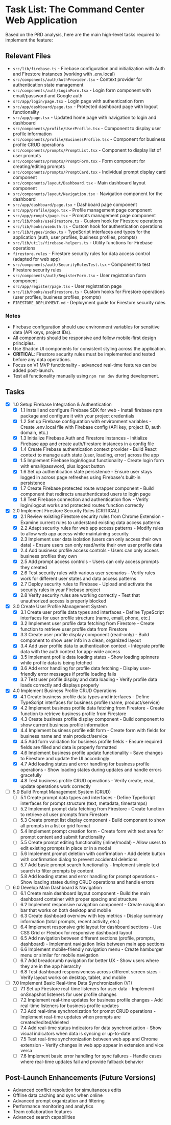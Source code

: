 # Task List: The Command Center Web Application

Based on the PRD analysis, here are the main high-level tasks required to implement the feature:

## Relevant Files

- `src/lib/firebase.ts` - Firebase configuration and initialization with Auth and Firestore instances (working with .env.local)
- `src/components/auth/AuthProvider.tsx` - Context provider for authentication state management
- `src/components/auth/LoginForm.tsx` - Login form component with email/password and Google auth
- `src/app/login/page.tsx` - Login page with authentication form
- `src/app/dashboard/page.tsx` - Protected dashboard page with logout functionality
- `src/app/page.tsx` - Updated home page with navigation to login and dashboard
- `src/components/profile/UserProfile.tsx` - Component to display user profile information
- `src/components/profile/BusinessProfile.tsx` - Component for business profile CRUD operations
- `src/components/prompts/PromptList.tsx` - Component to display list of user prompts
- `src/components/prompts/PromptForm.tsx` - Form component for creating/editing prompts
- `src/components/prompts/PromptCard.tsx` - Individual prompt display card component
- `src/components/layout/Dashboard.tsx` - Main dashboard layout component
- `src/components/layout/Navigation.tsx` - Navigation component for the dashboard
- `src/app/dashboard/page.tsx` - Dashboard page component
- `src/app/profile/page.tsx` - Profile management page component
- `src/app/prompts/page.tsx` - Prompts management page component
- `src/lib/hooks/useFirestore.ts` - Custom hook for Firestore operations
- `src/lib/hooks/useAuth.ts` - Custom hook for authentication operations
- `src/lib/types/index.ts` - TypeScript interfaces and types for the application (auth, user profiles, business profiles, prompts)
- `src/lib/utils/firebase-helpers.ts` - Utility functions for Firebase operations
- `firestore.rules` - Firestore security rules for data access control (adapted for web app)
- `src/components/auth/SecurityRulesTest.tsx` - Component to test Firestore security rules
- `src/components/auth/RegisterForm.tsx` - User registration form component
- `src/app/register/page.tsx` - User registration page
- `src/lib/hooks/useFirestore.ts` - Custom hooks for Firestore operations (user profiles, business profiles, prompts)
- `FIRESTORE_DEPLOYMENT.md` - Deployment guide for Firestore security rules

### Notes

- Firebase configuration should use environment variables for sensitive data (API keys, project IDs).
- All components should be responsive and follow mobile-first design principles.
- Use Shadcn UI components for consistent styling across the application.
- **CRITICAL**: Firestore security rules must be implemented and tested before any data operations.
- Focus on V1 MVP functionality - advanced real-time features can be added post-launch.
- Test all functionality manually using `npm run dev` during development.

## Tasks

- [x] 1.0 Setup Firebase Integration & Authentication
  - [X] 1.1 Install and configure Firebase SDK for web - Install firebase npm package and configure it with your project credentials
  - [X] 1.2 Set up Firebase configuration with environment variables - Create .env.local file with Firebase config (API key, project ID, auth domain, etc.)
  - [x] 1.3 Initialize Firebase Auth and Firestore instances - Initialize Firebase app and create auth/firestore instances in a config file
  - [x] 1.4 Create Firebase authentication context provider - Build React context to manage auth state (user, loading, error) across the app
  - [x] 1.5 Implement Firebase login/logout functionality - Create login form with email/password, plus logout button
  - [x] 1.6 Set up authentication state persistence - Ensure user stays logged in across page refreshes using Firebase's built-in persistence
  - [x] 1.7 Create Firebase protected route wrapper component - Build component that redirects unauthenticated users to login page
  - [x] 1.8 Test Firebase connection and authentication flow - Verify login/logout works and protected routes function correctly

- [x] 2.0 Implement Firestore Security Rules (CRITICAL)
  - [x] 2.1 Review existing Firestore security rules from Chrome Extension - Examine current rules to understand existing data access patterns
  - [x] 2.2 Adapt security rules for web app access patterns - Modify rules to allow web app access while maintaining security
  - [x] 2.3 Implement user data isolation (users can only access their own data) - Ensure users can only read/write their own user profile data
  - [x] 2.4 Add business profile access controls - Users can only access business profiles they own
  - [x] 2.5 Add prompt access controls - Users can only access prompts they created
  - [x] 2.6 Test security rules with various user scenarios - Verify rules work for different user states and data access patterns
  - [x] 2.7 Deploy security rules to Firebase - Upload and activate the security rules in your Firebase project
  - [x] 2.8 Verify security rules are working correctly - Test that unauthorized access is properly blocked

- [x] 3.0 Create User Profile Management System
  - [x] 3.1 Create user profile data types and interfaces - Define TypeScript interfaces for user profile structure (name, email, phone, etc.)
  - [x] 3.2 Implement user profile data fetching from Firestore - Create function to retrieve user profile data from Firestore
  - [x] 3.3 Create user profile display component (read-only) - Build component to show user info in a clean, organized layout
  - [x] 3.4 Add user profile data to authentication context - Integrate profile data with the auth context for app-wide access
  - [x] 3.5 Implement profile data loading states - Show loading spinners while profile data is being fetched
  - [x] 3.6 Add error handling for profile data fetching - Display user-friendly error messages if profile loading fails
  - [x] 3.7 Test user profile display and data loading - Verify profile data loads correctly and displays properly

- [x] 4.0 Implement Business Profile CRUD Operations
  - [x] 4.1 Create business profile data types and interfaces - Define TypeScript interfaces for business profile (name, product/service)
  - [x] 4.2 Implement business profile data fetching from Firestore - Create function to retrieve business profile from Firestore
  - [x] 4.3 Create business profile display component - Build component to show current business profile information
  - [x] 4.4 Implement business profile edit form - Create form with fields for business name and main product/service
  - [x] 4.5 Add form validation for business profile fields - Ensure required fields are filled and data is properly formatted
  - [x] 4.6 Implement business profile update functionality - Save changes to Firestore and update the UI accordingly
  - [x] 4.7 Add loading states and error handling for business profile operations - Show loading states during updates and handle errors gracefully
  - [x] 4.8 Test business profile CRUD operations - Verify create, read, update operations work correctly

- [ ] 5.0 Build Prompt Management System (CRUD)
  - [ ] 5.1 Create prompt data types and interfaces - Define TypeScript interfaces for prompt structure (text, metadata, timestamps)
  - [ ] 5.2 Implement prompt data fetching from Firestore - Create function to retrieve all user prompts from Firestore
  - [ ] 5.3 Create prompt list display component - Build component to show all prompts in a list or grid format
  - [ ] 5.4 Implement prompt creation form - Create form with text area for prompt content and submit functionality
  - [ ] 5.5 Create prompt editing functionality (inline/modal) - Allow users to edit existing prompts in place or in a modal
  - [ ] 5.6 Implement prompt deletion with confirmation - Add delete button with confirmation dialog to prevent accidental deletions
  - [ ] 5.7 Add basic prompt search functionality - Implement simple text search to filter prompts by content
  - [ ] 5.8 Add loading states and error handling for prompt operations - Show loading states during CRUD operations and handle errors

- [ ] 6.0 Develop Main Dashboard & Navigation
  - [ ] 6.1 Create main dashboard layout component - Build the main dashboard container with proper spacing and structure
  - [ ] 6.2 Implement responsive navigation component - Create navigation bar that works on both desktop and mobile
  - [ ] 6.3 Create dashboard overview with key metrics - Display summary information (total prompts, recent activity, etc.)
  - [ ] 6.4 Implement responsive grid layout for dashboard sections - Use CSS Grid or Flexbox for responsive dashboard layout
  - [ ] 6.5 Add navigation between different sections (profile, prompts, dashboard) - Implement navigation links between main app sections
  - [ ] 6.6 Implement mobile-friendly navigation menu - Create hamburger menu or similar for mobile navigation
  - [ ] 6.7 Add breadcrumb navigation for better UX - Show users where they are in the app hierarchy
  - [ ] 6.8 Test dashboard responsiveness across different screen sizes - Verify layout works on desktop, tablet, and mobile

- [ ] 7.0 Implement Basic Real-time Data Synchronization (V1)
  - [ ] 7.1 Set up Firestore real-time listeners for user data - Implement onSnapshot listeners for user profile changes
  - [ ] 7.2 Implement real-time updates for business profile changes - Add real-time listeners for business profile updates
  - [ ] 7.3 Add real-time synchronization for prompt CRUD operations - Implement real-time updates when prompts are created/edited/deleted
  - [ ] 7.4 Add real-time status indicators for data synchronization - Show visual indicators when data is syncing or up-to-date
  - [ ] 7.5 Test real-time synchronization between web app and Chrome extension - Verify changes in web app appear in extension and vice versa
  - [ ] 7.6 Implement basic error handling for sync failures - Handle cases where real-time updates fail and provide fallback behavior

## Post-Launch Enhancements (Future Versions)

- Advanced conflict resolution for simultaneous edits
- Offline data caching and sync when online
- Advanced prompt organization and filtering
- Performance monitoring and analytics
- Team collaboration features
- Advanced search capabilities
